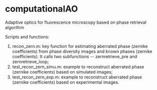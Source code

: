 # computationalAO
Adaptive optics for fluorescence microscopy based on phase retrieval algorithm

Scripts and functions:
1) recon_zern.m: key function for estimating aberrated phase (zernike coefficients) from phase diversity images and known phases (zernike coefficients). It calls two subfunctions -- zernretrieve_pre and zernretrieve_loop; 
2) test_recon_zern_simu.m: example to reconstruct aberrated phase (zernike coefficients) based on simulated images; 
2) test_recon_zern_exp.m: example to reconstruct aberrated phase (zernike coefficients) based on experimental images.
